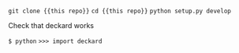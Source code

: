 ```git clone {{this repo}}```
```cd {{this repo}}```
```python setup.py develop```


Check that deckard works

```$ python```
```>>> import deckard```
